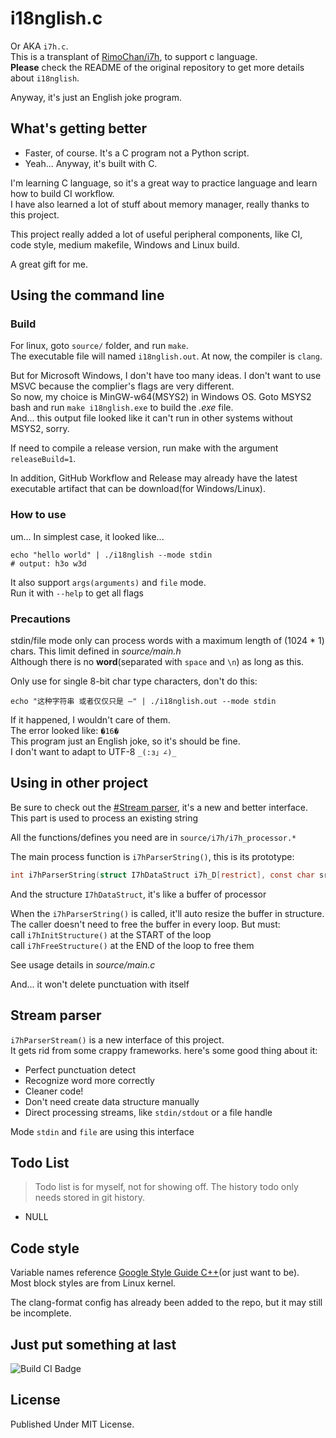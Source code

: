 # i18nglish.c

Or AKA `i7h.c`.\
This is a transplant of [RimoChan/i7h](https://github.com/RimoChan/i7h), to support c language.\
**Please** check the README of the original repository to get more details about `i18nglish`.

Anyway, it's just an English joke program.

## What's getting better

- Faster, of course. It's a C program not a Python script.
- Yeah... Anyway, it's built with C.

I'm learning C language, so it's a great way to practice language and learn how to build CI workflow.\
I have also learned a lot of stuff about memory manager, really thanks to this project.

This project really added a lot of useful peripheral components, like CI, code style, medium makefile, Windows and Linux build.

A great gift for me.

## Using the command line

### Build

For linux, goto `source/` folder, and run `make`.\
The executable file will named `i18nglish.out`. At now, the compiler is `clang`.

But for Microsoft Windows, I don't have too many ideas. I don't want to use MSVC because the complier's flags are very different.\
So now, my choice is MinGW-w64(MSYS2) in Windows OS. Goto MSYS2 bash and run `make i18nglish.exe` to build the *.exe* file.\
And... this output file looked like it can't run in other systems without MSYS2, sorry.

If need to compile a release version, run make with the argument `releaseBuild=1`.

In addition, GitHub Workflow and Release may already have the latest executable artifact that can be download(for Windows/Linux).

### How to use

um... In simplest case, it looked like...

```shell
echo "hello world" | ./i18nglish --mode stdin
# output: h3o w3d
```

It also support `args(arguments)` and `file` mode.\
Run it with `--help` to get all flags

### Precautions

stdin/file mode only can process words with a maximum length of (1024 * 1) chars. This limit defined in *source/main.h*\
Although there is no **word**(separated with `space` and `\n`) as long as this.

Only use for single 8-bit char type characters, don't do this:

```shell
echo "这种字符串 或者仅仅只是 —" | ./i18nglish.out --mode stdin
```

If it happened, I wouldn't care of them.\
The error looked like: `�16�`\
This program just an English joke, so it's should be fine.\
I don't want to adapt to UTF-8 `_(:з」∠)_`

## Using in other project

Be sure to check out the [#Stream parser](#stream-parser), it's a new and better interface.\
This part is used to process an existing string

All the functions/defines you need are in `source/i7h/i7h_processor.*`

The main process function is `i7hParserString()`, this is its prototype:

```c
int i7hParserString(struct I7hDataStruct i7h_D[restrict], const char src_string[]);
```

And the structure `I7hDataStruct`, it's like a buffer of processor

When the `i7hParserString()` is called, it'll auto resize the buffer in structure.\
The caller doesn't need to free the buffer in every loop. But must:\
call `i7hInitStructure()` at the START of the loop\
call `i7hFreeStructure()` at the END of the loop to free them

See usage details in *source/main.c*

And... it won't delete punctuation with itself

## Stream parser

`i7hParserStream()` is a new interface of this project.\
It gets rid from some crappy frameworks. here's some good thing about it:

- Perfect punctuation detect
- Recognize word more correctly
- Cleaner code!
- Don't need create data structure manually
- Direct processing streams, like `stdin/stdout` or a file handle

Mode `stdin` and `file` are using this interface

## Todo List

> Todo list is for myself, not for showing off. The history todo only needs stored in git history.

- NULL

## Code style

Variable names reference [Google Style Guide C++](https://google.github.io/styleguide/cppguide.html)(or just want to be).\
Most block styles are from Linux kernel.

The clang-format config has already been added to the repo, but it may still be incomplete.

## Just put something at last

![Build CI Badge](https://github.com/SourLemonJuice/i18nglish.c/actions/workflows/Build.yml/badge.svg)

## License

Published Under MIT License.
